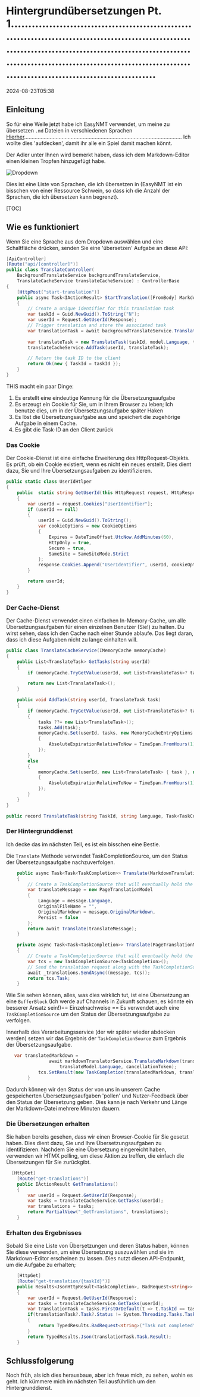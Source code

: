 # Hintergrundübersetzungen Pt. 1.............................................................................................................................................................................................................................................................. 

<datetime class="hidden">2024-08-23T05:38</datetime>

<!--category-- EasyNMT, ASP.NET -->
## Einleitung

So für eine Weile jetzt habe ich EasyNMT verwendet, um meine zu übersetzen `.md` Dateien in verschiedenen Sprachen [Hierher](/blog/autotranslatingmarkdownfiles)......................................................................................................... Ich wollte dies 'aufdecken', damit ihr alle ein Spiel damit machen könnt.

Der Adler unter Ihnen wird bemerkt haben, dass ich dem Markdown-Editor einen kleinen Tropfen hinzugefügt habe.

![Dropdown](translatedropdown.png)

Dies ist eine Liste von Sprachen, die ich übersetzen in (EasyNMT ist ein bisschen von einer Ressource Schwein, so dass ich die Anzahl der Sprachen, die ich übersetzen kann begrenzt).

[TOC]

## Wie es funktioniert

Wenn Sie eine Sprache aus dem Dropdown auswählen und eine Schaltfläche drücken, senden Sie eine 'übersetzen' Aufgabe an diese API:

```csharp
[ApiController]
[Route("api/[controller]")]
public class TranslateController(
    BackgroundTranslateService backgroundTranslateService,
    TranslateCacheService translateCacheService) : ControllerBase
{
    [HttpPost("start-translation")]
    public async Task<IActionResult> StartTranslation([FromBody] MarkdownTranslationModel model)
    {
        // Create a unique identifier for this translation task
        var taskId = Guid.NewGuid().ToString("N");
        var userId = Request.GetUserId(Response);
        // Trigger translation and store the associated task
        var translationTask = await backgroundTranslateService.Translate(model);
    
        var translateTask = new TranslateTask(taskId, model.Language, translationTask);
        translateCacheService.AddTask(userId, translateTask);

        // Return the task ID to the client
        return Ok(new { TaskId = taskId });
    }
}
```

THIS macht ein paar Dinge:

1. Es erstellt eine eindeutige Kennung für die Übersetzungsaufgabe
2. Es erzeugt ein Cookie für Sie, um in Ihrem Browser zu leben; Ich benutze dies, um in der Übersetzungsaufgabe später Haken
3. Es löst die Übersetzungsaufgabe aus und speichert die zugehörige Aufgabe in einem Cache.
4. Es gibt die Task-ID an den Client zurück

### Das Cookie

Der Cookie-Dienst ist eine einfache Erweiterung des HttpRequest-Objekts. Es prüft, ob ein Cookie existiert, wenn es nicht ein neues erstellt. Dies dient dazu, Sie und Ihre Übersetzungsaufgaben zu identifizieren.

```csharp
public static class UserIdHtlper
{
    public  static string GetUserId(this HttpRequest request, HttpResponse response)
    {
        var userId = request.Cookies["UserIdentifier"];
        if (userId == null)
        {
            userId = Guid.NewGuid().ToString();
            var cookieOptions = new CookieOptions
            {
                Expires = DateTimeOffset.UtcNow.AddMinutes(60),
                HttpOnly = true,
                Secure = true,
                SameSite = SameSiteMode.Strict
            };
            response.Cookies.Append("UserIdentifier", userId, cookieOptions);
        }

        return userId;
    }
}
```

### Der Cache-Dienst

Der Cache-Dienst verwendet einen einfachen In-Memory-Cache, um alle Übersetzungsaufgaben für einen einzelnen Benutzer (Sie!) zu halten. Du wirst sehen, dass ich den Cache nach einer Stunde ablaufe. Das liegt daran, dass ich diese Aufgaben nicht zu lange einhalten will.

```csharp
public class TranslateCacheService(IMemoryCache memoryCache)
{
    public List<TranslateTask> GetTasks(string userId)
    {
        if (memoryCache.TryGetValue(userId, out List<TranslateTask>? task)) return task;

        return new List<TranslateTask>();
    }

    public void AddTask(string userId, TranslateTask task)
    {
        if (memoryCache.TryGetValue(userId, out List<TranslateTask>? tasks))
        {
            tasks ??= new List<TranslateTask>();
            tasks.Add(task);
            memoryCache.Set(userId, tasks, new MemoryCacheEntryOptions
            {
                AbsoluteExpirationRelativeToNow = TimeSpan.FromHours(1)
            });
        }
        else
        {
            memoryCache.Set(userId, new List<TranslateTask> { task }, new MemoryCacheEntryOptions
            {
                AbsoluteExpirationRelativeToNow = TimeSpan.FromHours(1)
            });
        }
    }
}

public record TranslateTask(string TaskId, string language, Task<TaskCompletion>? Task);
```

### Der Hintergrunddienst

Ich decke das im nächsten Teil, es ist ein bisschen eine Bestie.

Die `Translate` Methode verwendet TaskCompletionSource, um den Status der Übersetzungsaufgabe nachzuverfolgen.

```csharp
    public async Task<Task<TaskCompletion>> Translate(MarkdownTranslationModel message)
    {
        // Create a TaskCompletionSource that will eventually hold the result of the translation
        var translateMessage = new PageTranslationModel
        {
            Language = message.Language,
            OriginalFileName = "",
            OriginalMarkdown = message.OriginalMarkdown,
            Persist = false
        };
        return await Translate(translateMessage);
    }

    private async Task<Task<TaskCompletion>> Translate(PageTranslationModel message)
    {
        // Create a TaskCompletionSource that will eventually hold the result of the translation
        var tcs = new TaskCompletionSource<TaskCompletion>();
        // Send the translation request along with the TaskCompletionSource to be processed
        await _translations.SendAsync((message, tcs));
        return tcs.Task;
    }
```

Wie Sie sehen können, alles, was dies wirklich tut, ist eine Übersetzung an eine `BufferBlock` (Ich werde auf Channels in Zukunft schauen, es könnte ein besserer Ansatz sein!)== Einzelnachweise ==
Es verwendet auch eine `TaskCompletionSource` um den Status der Übersetzungsaufgabe zu verfolgen.

Innerhalb des Verarbeitungsservice (der wir später wieder abdecken werden) setzen wir das Ergebnis der `TaskCompletionSource` zum Ergebnis der Übersetzungsaufgabe.

```csharp
   var translatedMarkdown =
                await markdownTranslatorService.TranslateMarkdown(translateModel.OriginalMarkdown,
                    translateModel.Language, cancellationToken);
            tcs.SetResult(new TaskCompletion(translatedMarkdown, translateModel.Language, true, DateTime.Now));
        }
```

Dadurch können wir den Status der von uns in unserem Cache gespeicherten Übersetzungsaufgaben 'pollen' und Nutzer-Feedback über den Status der Übersetzung geben. Dies kann je nach Verkehr und Länge der Markdown-Datei mehrere Minuten dauern.

### Die Übersetzungen erhalten

Sie haben bereits gesehen, dass wir einen Browser-Cookie für Sie gesetzt haben. Dies dient dazu, Sie und Ihre Übersetzungsaufgaben zu identifizieren. Nachdem Sie eine Übersetzung eingereicht haben, verwenden wir HTMX polling, um diese Aktion zu treffen, die einfach die Übersetzungen für Sie zurückgibt.

```csharp
  [HttpGet]
    [Route("get-translations")]
    public IActionResult GetTranslations()
    {
        var userId = Request.GetUserId(Response);
        var tasks = translateCacheService.GetTasks(userId);
        var translations = tasks;
        return PartialView("_GetTranslations", translations);
    }
```

### Erhalten des Ergebnisses

Sobald Sie eine Liste von Übersetzungen und deren Status haben, können Sie diese verwenden, um eine Übersetzung auszuwählen und sie im Markdown-Editor erscheinen zu lassen. Dies nutzt diesen API-Endpunkt, um die Aufgabe zu erhalten;

```csharp
    [HttpGet]
    [Route("get-translation/{taskId}")]
    public Results<JsonHttpResult<TaskCompletion>, BadRequest<string>> GetTranslation(string taskId)
    {
        var userId = Request.GetUserId(Response);
        var tasks = translateCacheService.GetTasks(userId);
        var translationTask = tasks.FirstOrDefault(t => t.TaskId == taskId);
        if(translationTask?.Task?.Status != System.Threading.Tasks.TaskStatus.RanToCompletion)
        {
            return TypedResults.BadRequest<string>("Task not completed");
        }
        return TypedResults.Json(translationTask.Task.Result);
    }
```

## Schlussfolgerung

Noch früh, als ich dies herausbaue, aber ich freue mich, zu sehen, wohin es geht. Ich kümmere mich im nächsten Teil ausführlich um den Hintergrunddienst.
